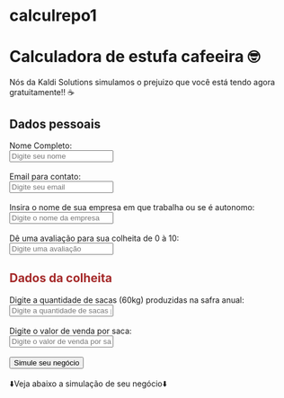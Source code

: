 # calculrepo1
<!DOCTYPE html>
<html lang="pt-br">
<head>
    <meta charset="UTF-8">
    <meta http-equiv="X-UA-Compatible" content="IE=edge">
    <meta name="viewport" content="width=device-width, initial-scale=1.0">
    <title>Calculadora Financeira - Kaldi Solutions</title>
</head>
<body>
<!-- Introdução -->
    <h1>Calculadora de estufa cafeeira 🤓</h1>
    <p>Nós da Kaldi Solutions simulamos o prejuizo que você está tendo agora gratuitamente!! ☕</p>
    <div>
        <!-- caixa de entrada de dados pessoais ou empresariais-->
        <h2>Dados pessoais</h2>
        Nome Completo: <br><input type="text" id="iptNome" placeholder="Digite seu nome"><br><br>
        Email para contato: <br><input type="text" id="iptEmail" placeholder="Digite seu email"><br><br>
        Insira o nome de sua empresa em que trabalha ou se é autonomo: <br><input type="text" id="iptEmpresa" placeholder="Digite o nome da empresa"><br><br>
        Dê uma avaliação para sua colheita de 0 à 10: <br><input type="text" id="iptSatisfacao" placeholder="Digite uma avaliação">
    </div>
    <div>
        <!-- caixa de dados numericos e estatisticos sobre o plantíl -->
        <h2 style="color: brown;">Dados da colheita </h2>
        Digite a quantidade de sacas (60kg) produzidas na safra anual: 
        <br><input type="text" id="iptSacas" placeholder="Digite a quantidade de sacas produzidas"><br><br>
        Digite o valor de venda por saca:
        <br><input type="text" id="iptVendaSaca" placeholder="Digite o valor de venda por saca">
    <br><br>
        <button onclick="simulacao()">Simule seu negócio</button><br><br>
    </div>
    <div id="res">⬇️Veja abaixo a simulação de seu negócio⬇️</div>
</body>
</html>
<script>
    function simulacao() {
        
        // Variaveis "genericas"
        var nome = iptNome.value
        var email = iptEmail.value
        var empresa = iptEmpresa.value
        var satisfacao = iptSatisfacao.value
        var qtdSacaS = Number(iptSacas.value)
        var razao = 1.153
        var sacaKgS = qtdSacaS * 60
        var valorSacaS = Number(iptVendaSaca.value)
    
        // Variaveis Safrais
        var capEstufa = qtdSacaS * razao
        var ganhosS = capEstufa * valorSacaS  
        var lucroAtualS = qtdSacaS * valorSacaS
        var prejuizoS =  ganhosS - lucroAtualS
        var margemPerdaS = (prejuizoS * 100) / lucroAtualS

        // variaveis projeções futuras
        var pAno3 = prejuizoS * 3
        var pAno5 = prejuizoS * 5
        var pAno10 = prejuizoS * 10

        // ifelse1 - Avaliação
        if(satisfacao <= 4) {
            res.innerHTML = `<h2 style="color: red;"> Você considerou a safra como ruim 😢</h2>
                             <h2 style="color: red;"> Contudo, não desanime, temos a solução...</h2>`
        } else if(satisfacao <= 6){
            res.innerHTML = `<h2 style="color: darkblue;"> Você considerou a safra como mediana 😐</h2>
                             <h2 style="color: red;">Todavia....</h2>`
        } else {
            res.innerHTML = `<h2 style="color: green;"> Você considerou a safra como boa 😊</h2>
                             <h2 style="color: red;">Todavia....</h2>`
        }
        
        // ifelse2 - Solução
        if(empresa == 'autonomo') {
            res.innerHTML += `
                <h1>Sem a Kaldi Solutions</h1>
                <h2> Projeção de safra </h2>
                    Olá ${nome}, ao vender ${qtdSacaS} sacas equivalentes a ${sacaKgS}kg por R$ ${valorSacaS.toFixed(2)} cada,  
                    nessa safra você teve uma receita de <b>R$ ${lucroAtualS.toFixed(2)}</b>.
                    <br> Você sabia que hoje você deixa de ganhar cerca de <b>R$ ${prejuizoS.toFixed(2)}</b> em sua produção.
            `
            res.innerHTML += `
                <h2> Projeção de sua safra para anos futuros</h2>
                <ul>
                    <li>Em um ano você terá uma perda de aproximadamente <b>R$ ${prejuizoS.toFixed(2)}</b></li>
                    <li>Em três anos você terá uma perda de aproximadamente <b>R$ ${pAno3.toFixed(2)}</b></li>
                    <li>Em cinco anos você terá uma perda de aproximadamente <b>R$ ${pAno5.toFixed(2)}</b></li>
                    <li>Em dez anos você terá uma perda de aproximadamente <b>R$ ${pAno10.toFixed(2)}</b></li>
                </ul>
                <h2 style="color: red;"> ...Você está deixando de lucrar!</h2>
            `

            res.innerHTML += `
                <h1>Com a Kaldi Solutions</h1>
                <h2> Projeção de safra do negócio </h2>
                    Com o nosso apoio, você senhor(a) ${nome} conseguirá reduzir a perda de produtividade significativamente, potencializando um aumento de <b>${margemPerdaS.toFixed(1)}%</b> que atualmente equivale cerca de <b>R$ ${prejuizoS.toFixed(2)}</b>
            `
        } else {
            res.innerHTML += `         
                <h1>Sem a Kaldi Solutions</h1>       
                <h2> Projeção de safra </h2>
                        Olá ${nome}, sua empresa ${empresa} ao vender ${qtdSacaS} sacas 
                        equivalentes a ${sacaKgS}kg por R$ ${valorSacaS.toFixed(2)} cada,  
                        nessa safra você teve uma receita de <b>R$ ${lucroAtualS.toFixed(2)}</b>.
                        <br> Você sabia que hoje você deixa de ganhar cerca de <b>R$ ${prejuizoS.toFixed(2)}</b> em sua produção.
            `
            res.innerHTML += `
                <h2> Projeção de sua safra para anos futuros</h2>
                <ul>
                    <li>Em um ano você terá uma perda de aproximadamente <b>R$ ${prejuizoS.toFixed(2)}</b></li>
                    <li>Em três anos você terá uma perda de aproximadamente <b>R$ ${pAno3.toFixed(2)}</b></li>
                    <li>Em cinco anos você terá uma perda de aproximadamente <b>R$ ${pAno5.toFixed(2)}</b></li>
                    <li>Em dez anos você terá uma perda de aproximadamente <b>R$ ${pAno10.toFixed(2)}</b></li>
                </ul>
                <h2 style="color: red;"> ...Você está deixando de lucrar!</h2>
            `
            res.innerHTML += `
                <h1>Com a Kaldi Solutions</h1>
                <h2> Projeção de safra do negócio</h2>
                    Com o nosso apoio, você senhor(a) ${nome} conseguirá reduzir a perda de produtividade de sua empresa ${empresa} significativamente, <br>potencializando um aumento de <b>${margemPerdaS.toFixed(1)}%</b> que atualmente equivale cerca de <b>R$ ${prejuizoS.toFixed(2)}</b>
            `
        }

        res.innerHTML += `<br><br>
                        <span style="display: flex; justify-content: center; width: 65%; margin: auto">
                            Enviamos um email para ${email} contendo mais informações a respeito de seu caso juntamente de canais de comunicação caso queira entrar em contato conosco para utilizar nossos produtos.
                        </span>
        `
    }
</script>
